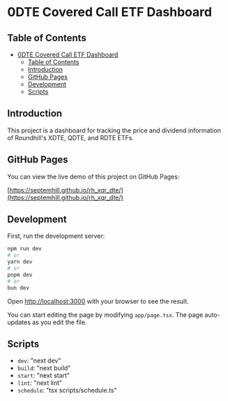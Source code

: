 # 0DTE Covered Call ETF Dashboard

## Table of Contents

- [0DTE Covered Call ETF Dashboard](#0dte-covered-call-etf-dashboard)
  - [Table of Contents](#table-of-contents)
  - [Introduction](#introduction)
  - [GitHub Pages](#github-pages)
  - [Development](#development)
  - [Scripts](#scripts)

## Introduction

This project is a dashboard for tracking the price and dividend information of Roundhill's XDTE, QDTE, and RDTE ETFs.

## GitHub Pages

You can view the live demo of this project on GitHub Pages:

[https://septemhill.github.io/rh_xqr_dte/](https://septemhill.github.io/rh_xqr_dte/)

## Development

First, run the development server:

```bash
npm run dev
# or
yarn dev
# or
pnpm dev
# or
bun dev
```

Open [http://localhost:3000](http://localhost:3000) with your browser to see the result.

You can start editing the page by modifying `app/page.tsx`. The page auto-updates as you edit the file.

## Scripts

- `dev`: "next dev"
- `build`: "next build"
- `start`: "next start"
- `lint`: "next lint"
- `schedule`: "tsx scripts/schedule.ts"
